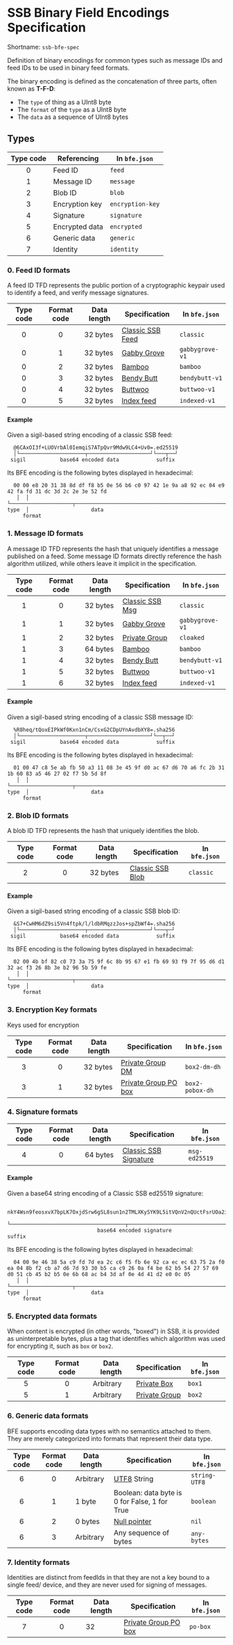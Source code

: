 <!--
SPDX-FileCopyrightText: 2021 Anders Rune Jensen

SPDX-License-Identifier: CC0-1.0
-->

# SSB Binary Field Encodings Specification

Shortname: `ssb-bfe-spec`

Definition of binary encodings for common types such as message IDs and feed IDs
to be used in binary feed formats.

The binary encoding is defined as the concatenation of three parts, often known
as **T-F-D**:

- The `type` of thing as a UInt8 byte
- The `format` of the `type` as a UInt8 byte
- The `data` as a sequence of UInt8 bytes

## Types

 | Type code   | Referencing        | In `bfe.json`    |
 |:-----------:| ------------------ | ---------------- |
 | 0           | Feed ID            | `feed`           |
 | 1           | Message ID         | `message`        |
 | 2           | Blob ID            | `blob`           |
 | 3           | Encryption key     | `encryption-key` |
 | 4           | Signature          | `signature`      |
 | 5           | Encrypted data     | `encrypted`      |
 | 6           | Generic data       | `generic`        |
 | 7           | Identity           | `identity`       |

### 0. Feed ID formats

A feed ID TFD represents the public portion of a cryptographic keypair used to
identify a feed, and verify message signatures.

| Type code | Format code | Data length | Specification      | In `bfe.json`   |
|:---------:|:-----------:|-------------|--------------------|-----------------|
| 0         | 0           | 32 bytes    | [Classic SSB Feed] | `classic`       |
| 0         | 1           | 32 bytes    | [Gabby Grove]      | `gabbygrove-v1` |
| 0         | 2           | 32 bytes    | [Bamboo]           | `bamboo`        |
| 0         | 3           | 32 bytes    | [Bendy Butt]       | `bendybutt-v1`  |
| 0         | 4           | 32 bytes    | [Buttwoo]          | `buttwoo-v1`    |
| 0         | 5           | 32 bytes    | [Index feed]       | `indexed-v1`    |

#### Example

Given a sigil-based string encoding of a classic SSB feed:

```
  @6CAxOI3f+LUOVrbAl0IemqiS7ATpQvr9Mdw9LC4+Uv0=.ed25519
  │└─────────────────────┬────────────────────┘└───┬──┘
 sigil           base64 encoded data            suffix
```

Its BFE encoding is the following bytes displayed in hexadecimal:

```
  00 00 e8 20 31 38 8d df f8 b5 0e 56 b6 c0 97 42 1e 9a a8 92 ec 04 e9 42 fa fd 31 dc 3d 2c 2e 3e 52 fd
   │  │ └────────────────────┬────────────────────────────────────────────────────────────────────────┘
type  │                    data
     format
```

### 1. Message ID formats

A message ID TFD represents the hash that uniquely identifies a message
published on a feed. Some message ID formats directly reference the hash
algorithm utilized, while others leave it implicit in the specification.

| Type code | Format code | Data length | Specification     | In `bfe.json`   |
|:---------:|:-----------:|-------------|-------------------|-----------------|
| 1         | 0           | 32 bytes    | [Classic SSB Msg] | `classic`       |
| 1         | 1           | 32 bytes    | [Gabby Grove]     | `gabbygrove-v1` |
| 1         | 2           | 32 bytes    | [Private Group]   | `cloaked`       |
| 1         | 3           | 64 bytes    | [Bamboo]          | `bamboo`        |
| 1         | 4           | 32 bytes    | [Bendy Butt]      | `bendybutt-v1`  |
| 1         | 5           | 32 bytes    | [Buttwoo]         | `buttwoo-v1`    |
| 1         | 6           | 32 bytes    | [Index feed]      | `indexed-v1`    |

#### Example

Given a sigil-based string encoding of a classic SSB message ID:

```
  %R8heq/tQoxEIPkWf0Kxn1nCm/CsxG2CDpUYnAvdbXY8=.sha256
  │└─────────────────────┬────────────────────┘└──┬──┘
 sigil           base64 encoded data            suffix
```

Its BFE encoding is the following bytes displayed in hexadecimal:

```
  01 00 47 c8 5e ab fb 50 a3 11 08 3e 45 9f d0 ac 67 d6 70 a6 fc 2b 31 1b 60 83 a5 46 27 02 f7 5b 5d 8f
   │  │ └────────────────────┬────────────────────────────────────────────────────────────────────────┘
type  │                    data
     format
```

### 2. Blob ID formats

A blob ID TFD represents the hash that uniquely identifies the blob.

| Type code | Format code | Data length | Specification      | In `bfe.json` |
|:---------:|:-----------:|-------------|--------------------|---------------|
| 2         | 0           | 32 bytes    | [Classic SSB Blob] | `classic`     |

#### Example

Given a sigil-based string encoding of a classic SSB blob ID:

```
  &S7+CwHM6dZ9si5Vn4ftpk/l/ldbRMqzzJos+spZbWf4=.sha256
  │└─────────────────────┬────────────────────┘└───┬─┘
 sigil           base64 encoded data            suffix
```

Its BFE encoding is the following bytes displayed in hexadecimal:

```
  02 00 4b bf 82 c0 73 3a 75 9f 6c 8b 95 67 e1 fb 69 93 f9 7f 95 d6 d1 32 ac f3 26 8b 3e b2 96 5b 59 fe
   │  │ └────────────────────┬────────────────────────────────────────────────────────────────────────┘
type  │                    data
     format
```

### 3. Encryption Key formats

Keys used for encryption

| Type code | Format code | Data length | Specification          | In `bfe.json`   |
|:---------:|:-----------:|-------------|------------------------|-----------------|
| 3         | 0           | 32 bytes    | [Private Group DM]     | `box2-dm-dh`    |
| 3         | 1           | 32 bytes    | [Private Group PO box] | `box2-pobox-dh` |


### 4. Signature formats

| Type code | Format code | Data length | Specification           | In `bfe.json` |
|:---------:|:-----------:|-------------|-------------------------|---------------|
| 4         | 0           | 64 bytes    | [Classic SSB Signature] | `msg-ed25519` |


#### Example

Given a base64 string encoding of a Classic SSB ed25519 signature:

```
  nkY4Wsn9feosxvX7bpLK7OxjdSrw6gSL8sun1n2TMLXKySYK9L5itVQnV2nQUctFsrUOa2istD2vDk1B0uAMBQ==.sig.ed25519
  └─────────────────────────────────────┬────────────────────────────────────────────────┘└────┬─────┘
                             base64 encoded signature                                        suffix
```

Its BFE encoding is the following bytes displayed in hexadecimal:

```
  04 00 9e 46 38 5a c9 fd 7d ea 2c c6 f5 fb 6e 92 ca ec ec 63 75 2a f0 ea 04 8b f2 cb a7 d6 7d 93 30 b5 ca c9 26 0a f4 be 62 b5 54 27 57 69 d0 51 cb 45 b2 b5 0e 6b 68 ac b4 3d af 0e 4d 41 d2 e0 0c 05
   │  │ └────────────────────┬────────────────────────────────────────────────────────────────────────────────────────────────────────────────────────────────────────────────────────────────────────┘
type  │                    data
     format
```

### 5. Encrypted data formats

When content is encrypted (in other words, "boxed") in SSB, it is provided as
uninterpretable bytes, plus a tag that identifies which algorithm was used for
encrypting it, such as `box` or `box2`.

| Type code | Format code | Data length | Specification   | In `bfe.json` |
|:---------:|:-----------:|-------------|-----------------|---------------|
| 5         | 0           | Arbitrary   | [Private Box]   | `box1`        |
| 5         | 1           | Arbitrary   | [Private Group] | `box2`        |

### 6. Generic data formats

BFE supports encoding data types with no semantics attached to them. They are
merely categorized into formats that represent their data type.

| Type code | Format code | Data length | Specification         | In `bfe.json` |
|:---------:|:-----------:|-------------|-----------------------|---------------|
| 6         | 0           | Arbitrary   | [UTF8] String         | `string-UTF8` |
| 6         | 1           | 1 byte      | Boolean: data byte is 0 for False, 1 for True | `boolean` |
| 6         | 2           | 0 bytes     | [Null pointer]        | `nil`         |
| 6         | 3           | Arbitrary   | Any sequence of bytes | `any-bytes`   |


### 7. Identity formats

Identities are distinct from feedIds in that they are not a key bound to a single feed/ device,
and they are never used for signing of messages.

| Type code | Format code | Data length | Specification         | In `bfe.json` |
|:---------:|:-----------:|-------------|-----------------------|---------------|
| 7         | 0           | 32          | [Private Group PO box] | `po-box`     |


[TFK]: https://github.com/ssbc/envelope-spec/blob/master/encoding/tfk.md
[Classic SSB Feed]: https://ssbc.github.io/scuttlebutt-protocol-guide/#keys-and-identities
[Classic SSB Msg]: https://ssbc.github.io/scuttlebutt-protocol-guide/#message-format
[Classic SSB Blob]: https://ssbc.github.io/scuttlebutt-protocol-guide/#blobs
[Classic SSB Signature]: https://ssbc.github.io/scuttlebutt-protocol-guide/#signature
[Gabby Grove]: https://github.com/ssbc/ssb-spec-drafts/tree/master/drafts/draft-ssb-core-gabbygrove/00
[Bamboo]: https://github.com/AljoschaMeyer/bamboo
[Private Group]: https://github.com/ssbc/private-group-spec/tree/master/encryption
[Private Group DM]: https://github.com/ssbc/private-group-spec/tree/master/direct-messages
[Private Group PO box]: https://github.com/ssbc/private-group-spec/tree/master/po-box
[Bendy Butt]: https://github.com/ssb-ngi-pointer/bendy-butt-spec
[Buttwoo]: https://github.com/ssbc/ssb-buttwoo-spec/
[Private Box]: https://ssbc.github.io/scuttlebutt-protocol-guide/#private-messages
[Envelope Spec]: https://github.com/ssbc/envelope-spec
[Null pointer]: https://en.wikipedia.org/wiki/Null_pointer
[UTF8]: https://datatracker.ietf.org/doc/html/rfc3629
[Fusion Identity]: https://github.com/ssb-ngi-pointer/fusion-identity-spec/
[Bencode]: https://en.wikipedia.org/wiki/Bencode
[Index feed]: https://github.com/ssbc/ssb-secure-partial-replication-spec#version-1
